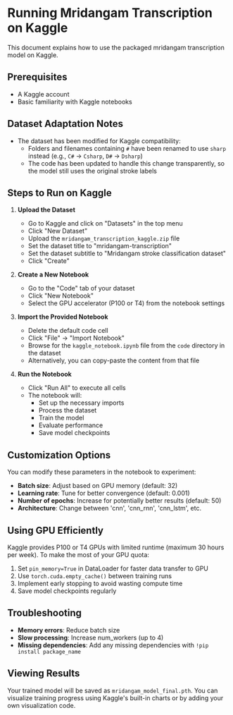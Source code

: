 # Running Mridangam Transcription on Kaggle

This document explains how to use the packaged mridangam transcription model on Kaggle.

## Prerequisites

- A Kaggle account
- Basic familiarity with Kaggle notebooks

## Dataset Adaptation Notes

- The dataset has been modified for Kaggle compatibility:
  - Folders and filenames containing `#` have been renamed to use `sharp` instead (e.g., `C#` → `Csharp`, `D#` → `Dsharp`)
  - The code has been updated to handle this change transparently, so the model still uses the original stroke labels

## Steps to Run on Kaggle

1. **Upload the Dataset**
   - Go to Kaggle and click on "Datasets" in the top menu
   - Click "New Dataset"
   - Upload the `mridangam_transcription_kaggle.zip` file
   - Set the dataset title to "mridangam-transcription"
   - Set the dataset subtitle to "Mridangam stroke classification dataset"
   - Click "Create"

2. **Create a New Notebook**
   - Go to the "Code" tab of your dataset
   - Click "New Notebook"
   - Select the GPU accelerator (P100 or T4) from the notebook settings

3. **Import the Provided Notebook**
   - Delete the default code cell
   - Click "File" → "Import Notebook"
   - Browse for the `kaggle_notebook.ipynb` file from the `code` directory in the dataset
   - Alternatively, you can copy-paste the content from that file

4. **Run the Notebook**
   - Click "Run All" to execute all cells
   - The notebook will:
     - Set up the necessary imports
     - Process the dataset
     - Train the model
     - Evaluate performance
     - Save model checkpoints

## Customization Options

You can modify these parameters in the notebook to experiment:

- **Batch size**: Adjust based on GPU memory (default: 32)
- **Learning rate**: Tune for better convergence (default: 0.001)
- **Number of epochs**: Increase for potentially better results (default: 50)
- **Architecture**: Change between 'cnn', 'cnn_rnn', 'cnn_lstm', etc.

## Using GPU Efficiently

Kaggle provides P100 or T4 GPUs with limited runtime (maximum 30 hours per week). To make the most of your GPU quota:

1. Set `pin_memory=True` in DataLoader for faster data transfer to GPU
2. Use `torch.cuda.empty_cache()` between training runs
3. Implement early stopping to avoid wasting compute time
4. Save model checkpoints regularly

## Troubleshooting

- **Memory errors**: Reduce batch size
- **Slow processing**: Increase num_workers (up to 4)
- **Missing dependencies**: Add any missing dependencies with `!pip install package_name`

## Viewing Results

Your trained model will be saved as `mridangam_model_final.pth`. You can visualize training progress using Kaggle's built-in charts or by adding your own visualization code.
